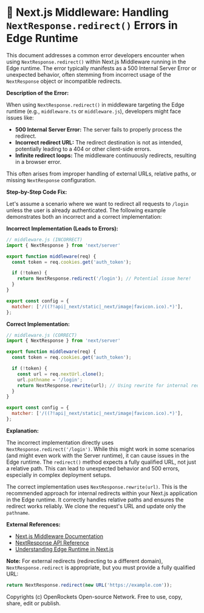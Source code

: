 # 🐞 Next.js Middleware: Handling `NextResponse.redirect()` Errors in Edge Runtime


This document addresses a common error developers encounter when using `NextResponse.redirect()` within Next.js Middleware running in the Edge runtime.  The error typically manifests as a 500 Internal Server Error or unexpected behavior, often stemming from incorrect usage of the `NextResponse` object or incompatible redirects.

**Description of the Error:**

When using `NextResponse.redirect()` in middleware targeting the Edge runtime (e.g., `middleware.ts` or `middleware.js`), developers might face issues like:

* **500 Internal Server Error:**  The server fails to properly process the redirect.
* **Incorrect redirect URL:** The redirect destination is not as intended, potentially leading to a 404 or other client-side errors.
* **Infinite redirect loops:**  The middleware continuously redirects, resulting in a browser error.

This often arises from improper handling of external URLs, relative paths, or missing `NextResponse` configuration.


**Step-by-Step Code Fix:**

Let's assume a scenario where we want to redirect all requests to `/login` unless the user is already authenticated.  The following example demonstrates both an incorrect and a correct implementation:

**Incorrect Implementation (Leads to Errors):**

```javascript
// middleware.js (INCORRECT)
import { NextResponse } from 'next/server'

export function middleware(req) {
  const token = req.cookies.get('auth_token');

  if (!token) {
    return NextResponse.redirect('/login'); // Potential issue here!
  }
}

export const config = {
  matcher: ['/((?!api|_next/static|_next/image|favicon.ico).*)'],
};
```

**Correct Implementation:**

```javascript
// middleware.js (CORRECT)
import { NextResponse } from 'next/server'

export function middleware(req) {
  const token = req.cookies.get('auth_token');

  if (!token) {
    const url = req.nextUrl.clone();
    url.pathname = '/login';
    return NextResponse.rewrite(url); // Using rewrite for internal redirects.
  }
}

export const config = {
  matcher: ['/((?!api|_next/static|_next/image|favicon.ico).*)'],
};
```

**Explanation:**

The incorrect implementation directly uses `NextResponse.redirect('/login')`. While this might work in some scenarios (and might even work with the Server runtime), it can cause issues in the Edge runtime.  The `redirect()` method expects a fully qualified URL, not just a relative path.  This can lead to unexpected behavior and 500 errors, especially in complex deployment setups.

The correct implementation uses `NextResponse.rewrite(url)`. This is the recommended approach for internal redirects within your Next.js application in the Edge runtime. It correctly handles relative paths and ensures the redirect works reliably.  We clone the request's URL and update only the `pathname`.


**External References:**

* [Next.js Middleware Documentation](https://nextjs.org/docs/app/building-your-application/routing/middleware)
* [NextResponse API Reference](https://nextjs.org/docs/api-reference/next/server#nextresponse)
* [Understanding Edge Runtime in Next.js](https://nextjs.org/docs/app/building-your-application/rendering/edge-runtime)


**Note:** For external redirects (redirecting to a different domain), `NextResponse.redirect` is appropriate, but you must provide a fully qualified URL:

```javascript
return NextResponse.redirect(new URL('https://example.com'));
```


Copyrights (c) OpenRockets Open-source Network. Free to use, copy, share, edit or publish.

